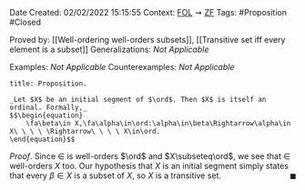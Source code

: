 <br />
<br />

Date Created: 02/02/2022 15:15:55
Context: [$\textrm{FOL}$](obsidian://open?file=First%20Order%20Logic)$\,\,\rightsquigarrow\,\,$[$\textrm{ZF}$](obsidian://open?file=Zermelo-Fraenkel%20Set%20Theory)
Tags: #Proposition #Closed 

Proved by: [[Well-ordering well-orders subsets]], [[Transitive set iff every element is a subset]]
Generalizations: _Not Applicable_

Examples: _Not Applicable_
Counterexamples: _Not Applicable_

``` ad-Proposition
title: Proposition.

_Let $X$ be an initial segment of $\ord$. Then $X$ is itself an ordinal. Formally,_
$$\begin{equation}
    \fa\beta\in X,\fa\alpha\in\ord:\alpha\in\beta\Rightarrow\alpha\in X\ \ \ \ \Rightarrow\ \ \ \ X\in\ord.
\end{equation}$$

```

_Proof_. Since $\in$ is well-orders $\ord$ and $X\subseteq\ord$, we see that $\in$ well-orders $X$ too. Our hypothesis that $X$ is an initial segment simply states that every $\beta\in X$ is a subset of $X$, so $X$ is a transitive set.<span style="float:right;">$\blacksquare$</span>
